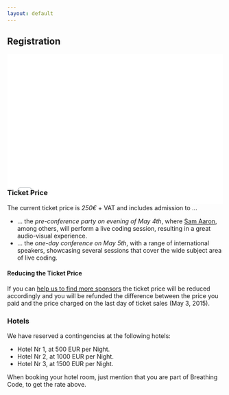```yaml
---
layout: default
---
```


## Registration

<!--
<a href="https://www.eventbrite.de/e/breathing-code-conference-tickets-16137524771?ref=elink" target="_blank" style="color:#b5e853">Goto Registration Form</a>

<div style="width:195px; text-align:center;" ><iframe src="https://www.eventbrite.de/countdown-widget?eid=16137524771" frameborder="0" height="269" width="195" marginheight="0" marginwidth="0" scrolling="no" allowtransparency="true"></iframe><div style="font-family:Helvetica, Arial; font-size:10px; padding:5px 0 5px; margin:2px; width:195px; text-align:center;" ><a style="color:#ddd; text-decoration:none;" target="_blank" href="http://www.eventbrite.de/r/ecount">Event Registration Online</a><span style="color:#ddd;"> for </span><a style="color:#ddd; text-decoration:none;" target="_blank" href="https://www.eventbrite.de/e/breathing-code-conference-tickets-16137524771?ref=ecount">Breathing Code Conference</a> <span style="color:#ddd;">powered by</span> <a style="color:#ddd; text-decoration:none;" target="_blank" href="http://www.eventbrite.de?ref=ecount">Eventbrite</a></div></div>
-->

<div style="width:100%; text-align:left; margin-bottom:-60px" >
  <iframe src="//eventbrite.de/tickets-external?eid=16137524771&ref=etckt"
    frameborder="0" height="350" width="100%" vspace="0" hspace="0" marginheight="5" marginwidth="5" scrolling="auto" allowtransparency="true"></iframe>
<!--  <div style="font-family:Helvetica, Arial; font-size:10px; padding:5px 0 5px; margin:2px; width:100%; text-align:left;" ><a style="color:#ddd; text-decoration:none;" target="_blank" href="http://www.eventbrite.de/r/etckt">Event registration</a><span style="color:#ddd;"> for </span><a style="color:#ddd; text-decoration:none;" target="_blank" href="https://www.eventbrite.de/e/breathing-code-conference-tickets-16137524771?ref=etckt">Breathing Code Conference</a> <span style="color:#ddd;">powered by</span> <a style="color:#ddd; text-decoration:none;" target="_blank" href="http://www.eventbrite.de?ref=etckt">Eventbrite</a></div>
-->
</div>

### Ticket Price

The current ticket price is *250€* + VAT and includes admission to ...

- ... the *pre-conference party on evening of May 4th*, where [Sam
  Aaron](/2015/01/28/speaker-sam.html), among others, will perform a live coding
  session, resulting in a great audio-visual experience.
- ... the *one-day conference on May 5th*, with a range of international speakers,
  showcasing several sessions that cover the wide subject area of live coding.

#### Reducing the Ticket Price

If you can [help us to find more sponsors](/sponsoring.html) the ticket price
will be reduced accordingly and you will be refunded the difference between the
price you paid and the price charged on the last day of ticket sales (May 3,
2015).

### Hotels

We have reserved a contingencies at the following hotels:

- Hotel Nr 1, at 500 EUR per Night.
- Hotel Nr 2, at 1000 EUR per Night.
- Hotel Nr 3, at 1500 EUR per Night.

When booking your hotel room, just mention that you are part of Breathing Code,
to get the rate above.
